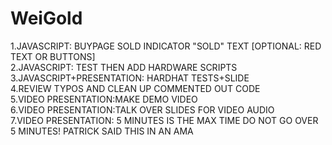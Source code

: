 # WeiGold
1.JAVASCRIPT: BUYPAGE SOLD INDICATOR "SOLD" TEXT [OPTIONAL: RED TEXT OR BUTTONS]\
2.JAVASCRIPT: TEST THEN ADD HARDWARE SCRIPTS\
3.JAVASCRIPT+PRESENTATION: HARDHAT TESTS+SLIDE\
4.REVIEW TYPOS AND CLEAN UP COMMENTED OUT CODE\
5.VIDEO PRESENTATION:MAKE DEMO VIDEO\
6.VIDEO PRESENTATION:TALK OVER SLIDES FOR VIDEO AUDIO\
7.VIDEO PRESENTATION: 5 MINUTES IS THE MAX TIME DO NOT GO OVER 5 MINUTES! PATRICK SAID THIS IN AN AMA
